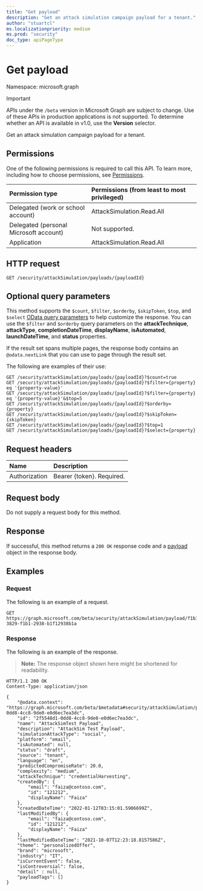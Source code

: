 ```yaml
---
title: "Get payload"
description: "Get an attack simulation campaign payload for a tenant."
author: "stuartcl"
ms.localizationpriority: medium
ms.prod: "security"
doc_type: apiPageType
---
```


# Get payload

Namespace: microsoft.graph

> [!IMPORTANT]
> APIs under the `/beta` version in Microsoft Graph are subject to change. Use of these APIs in production applications is not supported. To determine whether an API is available in v1.0, use the **Version** selector.

Get an attack simulation campaign payload for a tenant.

## Permissions

One of the following permissions is required to call this API. To learn more, including how to choose permissions, see [Permissions](/graph/permissions-reference).

| Permission type                        | Permissions (from least to most privileged) |
|:---------------------------------------|:--------------------------------------------|
| Delegated (work or school account)     | AttackSimulation.Read.All                   |
| Delegated (personal Microsoft account) | Not supported.                              |
| Application                            | AttackSimulation.Read.All                   |

## HTTP request

<!-- {
  "blockType": "ignored"
}
-->
``` http
GET /security/attackSimulation/payloads/{payloadId}
```

## Optional query parameters

This method supports the `$count`, `$filter`, `$orderby`, `$skipToken`, `$top`, and `$select` [OData query parameters](/graph/query-parameters) to help customize the response. You can use the `$filter` and `$orderby` query parameters on the **attackTechnique**, **attackType**, **completionDateTime**, **displayName**, **isAutomated**, **launchDateTime**, and **status** properties.

If the result set spans multiple pages, the response body contains an `@odata.nextLink` that you can use to page through the result set.

The following are examples of their use:

<!-- {
  "blockType": "ignored"
}
-->
``` http
GET /security/attackSimulation/payloads/{payloadId}?$count=true
GET /security/attackSimulation/payloads/{payloadId}?$filter={property} eq '{property-value}'
GET /security/attackSimulation/payloads/{payloadId}?$filter={property} eq '{property-value}'&$top=5
GET /security/attackSimulation/payloads/{payloadId}?$orderby={property}
GET /security/attackSimulation/payloads/{payloadId}?$skipToken={skipToken}
GET /security/attackSimulation/payloads/{payloadId}?$top=1
GET /security/attackSimulation/payloads/{payloadId}?$select={property}
```

## Request headers

|Name|Description|
|:---|:---|
|Authorization|Bearer {token}. Required.|

## Request body

Do not supply a request body for this method.

## Response

If successful, this method returns a `200 OK` response code and a [payload](../resources/payload.md) object in the response body.

## Examples

### Request

The following is an example of a request.

<!-- {
  "blockType": "request",
  "name": "get_payload",
  "sampleKeys": ["f1b13829-3829-f1b1-2938-b1f12938b1a"]
}
-->
``` http
GET https://graph.microsoft.com/beta/security/attackSimulation/payload/f1b13829-3829-f1b1-2938-b1f12938b1a
```

### Response

The following is an example of the response.

>**Note:** The response object shown here might be shortened for readability.
<!-- {
  "blockType": "response",
  "truncated": true,
  "@odata.type": "microsoft.graph.payload"
}
-->
``` http
HTTP/1.1 200 OK
Content-Type: application/json

{
    "@odata.context": "https://graph.microsoft.com/beta/$metadata#security/attackSimulation/payloads/2f5548d1-0dd8-4cc8-9de0-e0d6ec7ea3dc",
    "id": "2f5548d1-0dd8-4cc8-9de0-e0d6ec7ea3dc",
    "name": "AttackSimTest Payload",
    "description": "AttackSim Test Payload",
    "simulationAttackType": "social",
    "platform": "email",
    "isAutomated": null,
    "status": "draft",
    "source": "tenant",
    "language": "en",
    "predictedCompromiseRate": 20.0,
    "complexity": "medium",
    "attackTechnique": "credentialHarvesting",
    "createdBy": {
        "email": "faiza@contoso.com",
        "id": "121212",
        "displayName": "Faiza"
    },
    "createdDateTime": "2022-01-12T03:15:01.5906699Z",
    "lastModifiedBy": {
        "email": "faiza@contoso.com",
        "id": "121212",
        "displayName": "Faiza"
    },
    "lastModifiedDateTime": "2021-10-07T12:23:18.8157586Z",
    "theme": "personalizedOffer",
    "brand": "microsoft",
    "industry": "IT",
    "isCurrentEvent": false,
    "isControversial": false,
    "detail" : null,
    "payloadTags": []
}
```
